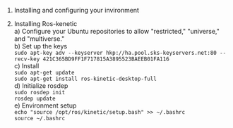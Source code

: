 

1. Installing and configuring your invironment </br>

1. Installing Ros-kenetic </br>
	a) Configure your Ubuntu repositories to allow "restricted," "universe," and "multiverse." </br>
	b) Set up the keys </br>
		`sudo apt-key adv --keyserver hkp://ha.pool.sks-keyservers.net:80 --recv-key 421C365BD9FF1F717815A3895523BAEEB01FA116` </br>
	c) Install </br>
		`sudo apt-get update` </br>
		`sudo apt-get install ros-kinetic-desktop-full` </br>
	d) Initialize rosdep </br>
		`sudo rosdep init` </br>
		`rosdep update`  </br>
	e) Environment setup </br>
		`echo "source /opt/ros/kinetic/setup.bash" >> ~/.bashrc` </br>
		`source ~/.bashrc` </br>
